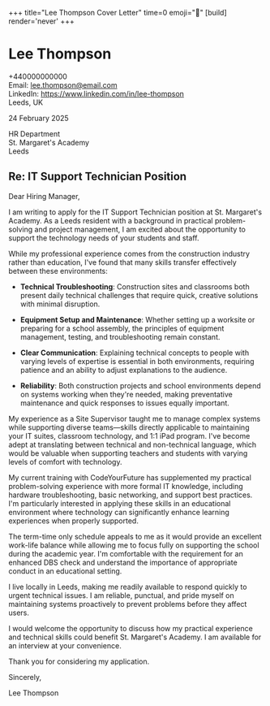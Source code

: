 +++
title="Lee Thompson Cover Letter" 
time=0 
emoji="📝" 
[build]
render='never'
+++

# Lee Thompson

+440000000000  
Email: lee.thompson@email.com  
LinkedIn: https://www.linkedin.com/in/lee-thompson  
Leeds, UK

24 February 2025

HR Department  
St. Margaret's Academy  
Leeds

## Re: IT Support Technician Position

Dear Hiring Manager,

I am writing to apply for the IT Support Technician position at St. Margaret's Academy. As a Leeds resident with a background in practical problem-solving and project management, I am excited about the opportunity to support the technology needs of your students and staff.

While my professional experience comes from the construction industry rather than education, I've found that many skills transfer effectively between these environments:

- **Technical Troubleshooting**: Construction sites and classrooms both present daily technical challenges that require quick, creative solutions with minimal disruption.

- **Equipment Setup and Maintenance**: Whether setting up a worksite or preparing for a school assembly, the principles of equipment management, testing, and troubleshooting remain constant.

- **Clear Communication**: Explaining technical concepts to people with varying levels of expertise is essential in both environments, requiring patience and an ability to adjust explanations to the audience.

- **Reliability**: Both construction projects and school environments depend on systems working when they're needed, making preventative maintenance and quick responses to issues equally important.

My experience as a Site Supervisor taught me to manage complex systems while supporting diverse teams—skills directly applicable to maintaining your IT suites, classroom technology, and 1:1 iPad program. I've become adept at translating between technical and non-technical language, which would be valuable when supporting teachers and students with varying levels of comfort with technology.

My current training with CodeYourFuture has supplemented my practical problem-solving experience with more formal IT knowledge, including hardware troubleshooting, basic networking, and support best practices. I'm particularly interested in applying these skills in an educational environment where technology can significantly enhance learning experiences when properly supported.

The term-time only schedule appeals to me as it would provide an excellent work-life balance while allowing me to focus fully on supporting the school during the academic year. I'm comfortable with the requirement for an enhanced DBS check and understand the importance of appropriate conduct in an educational setting.

I live locally in Leeds, making me readily available to respond quickly to urgent technical issues. I am reliable, punctual, and pride myself on maintaining systems proactively to prevent problems before they affect users.

I would welcome the opportunity to discuss how my practical experience and technical skills could benefit St. Margaret's Academy. I am available for an interview at your convenience.

Thank you for considering my application.

Sincerely,

Lee Thompson
